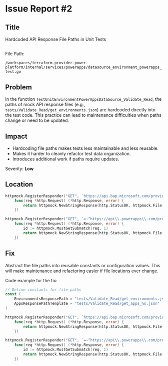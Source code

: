 # Issue Report #2

## Title

Hardcoded API Response File Paths in Unit Tests

##

File Path:

`/workspaces/terraform-provider-power-platform/internal/services/powerapps/datasource_environment_powerapps_test.go`

## Problem

In the function `TestUnitEnvironmentPowerAppsDataSource_Validate_Read`, the paths of mock API response files (e.g., `tests/Validate_Read/get_environments.json`) are hardcoded directly into the test code. This practice can lead to maintenance difficulties when paths change or need to be updated.

## Impact

- Hardcoding file paths makes tests less maintainable and less reusable.
- Makes it harder to cleanly refactor test data organization.
- Introduces additional work if paths require updates.

Severity: **Low**

## Location

```go
httpmock.RegisterResponder("GET", `https://api.bap.microsoft.com/providers/Microsoft.BusinessAppPlatform/scopes/admin/environments?%24expand=properties%2FbillingPolicy%2Cproperties%2FcopilotPolicies&api-version=2023-06-01`,
    func(req *http.Request) (*http.Response, error) {
        return httpmock.NewStringResponse(http.StatusOK, httpmock.File("tests/Validate_Read/get_environments.json").String()), nil
    })

httpmock.RegisterResponder("GET", `=~^https://api\\.powerapps\\.com/providers/Microsoft\\.PowerApps/scopes/admin/environments/([\\d-]+)/apps`,
    func(req *http.Request) (*http.Response, error) {
        id := httpmock.MustGetSubmatch(req, 1)
        return httpmock.NewStringResponse(http.StatusOK, httpmock.File("tests/Validate_Read/get_apps_"+id+".json").String()), nil
    })
```

## Fix

Abstract the file paths into reusable constants or configuration values. This will make maintenance and refactoring easier if file locations ever change.

Code example for the fix:

```go
// Define constants for file paths
const (
    EnvironmentsResponsePath = "tests/Validate_Read/get_environments.json"
    AppsResponsePathTemplate = "tests/Validate_Read/get_apps_%s.json"
)

httpmock.RegisterResponder("GET", `https://api.bap.microsoft.com/providers/Microsoft.BusinessAppPlatform/scopes/admin/environments?%24expand=properties%2FbillingPolicy%2Cproperties%2FcopilotPolicies&api-version=2023-06-01`,
    func(req *http.Request) (*http.Response, error) {
        return httpmock.NewStringResponse(http.StatusOK, httpmock.File(EnvironmentsResponsePath).String()), nil
    })

httpmock.RegisterResponder("GET", `=~^https://api\\.powerapps\\.com/providers/Microsoft\\.PowerApps/scopes/admin/environments/([\\d-]+)/apps`,
    func(req *http.Request) (*http.Response, error) {
        id := httpmock.MustGetSubmatch(req, 1)
        return httpmock.NewStringResponse(http.StatusOK, httpmock.File(fmt.Sprintf(AppsResponsePathTemplate, id)).String()), nil
    })
```
